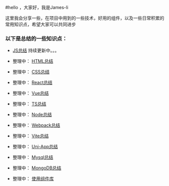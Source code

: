 <!--
 * @Author: liboya
 * @Date: 2022-05-19 15:14:01
 * @LastEditors: 李博雅 1273319367@qq.com
 * @LastEditTime: 2022-05-23 21:07:11
 * @FilePath: /Knowledge-Map/README.md
 * @Description: 
 * 
 * Copyright (c) 2022 by 李博雅 1273319367@qq.com, All Rights Reserved. 
-->
#hello ，大家好，我是James-li 

这里我会分享一些，在项目中用到的一些技术，好用的组件，以及一些日常积累的常用知识点，希望大家可以共同进步

### 以下是总结的一些知识点：

* [JS总结](https://github.com/JamesLi-dev/Knowledge-Map/blob/master/JS/js.md) 持续更新中。。。

* 整理中： [HTML总结](https://github.com/JamesLi-dev/Knowledge-Map/blob/master/HTML/html.md)
* 整理中： [CSS总结](https://github.com/JamesLi-dev/Knowledge-Map/blob/master/CSS/css.md)
* 整理中： [React总结](https://github.com/JamesLi-dev/Knowledge-Map/blob/master/React/react.md)
* 整理中： [Vue总结](https://github.com/JamesLi-dev/Knowledge-Map/blob/master/Vue/vue.md)
* 整理中： [TS总结](https://github.com/JamesLi-dev/Knowledge-Map/blob/master/TS/ts.md)
* 整理中： [Node总结](https://github.com/JamesLi-dev/Knowledge-Map/blob/master/Node/node.md)
* 整理中： [Webpack总结](https://github.com/JamesLi-dev/Knowledge-Map/blob/master/Webpack/webpack.md)
* 整理中： [Vite总结](https://github.com/JamesLi-dev/Knowledge-Map/blob/master/Vite/vite.md)
* 整理中： [Uni-App总结](https://github.com/JamesLi-dev/Knowledge-Map/blob/master/Uni-App/uniapp.md)
* 整理中： [Mysql总结](https://github.com/JamesLi-dev/Knowledge-Map/blob/master/Mysql/mysql.md)
* 整理中： [MongoDB总结](https://github.com/JamesLi-dev/Knowledge-Map/blob/master/MongoDB/mongo.md)
* 整理中： [使用组件库](https://github.com/JamesLi-dev/Knowledge-Map/blob/master/组件库/list.md)